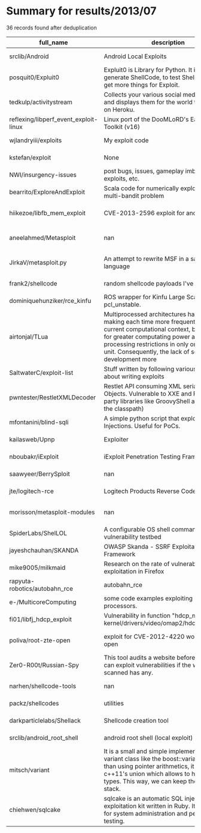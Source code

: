 
# Summary for results/2013/07
    
36 records found after deduplication

| full_name | description | html_url | matched_list | matched_count | pushed_at | size | stargazers_count | language | forks_count | vul_ids |
|---------------------------------------|-----------------------------------------------------------------------------------------------------------------------------------------------------------------------------------------------------------------------------------------------------------------|----------------------------------------------------------|----------------------------------|-----------------|---------------------------|--------|--------------------|--------------|---------------|-------------------|
| srclib/Android | Android Local Exploits | https://github.com/srclib/Android | ['exploit'] | 1 | 2013-07-04 08:55:33+00:00 | 96 | 2 | | 1 | [] |
| posquit0/Expluit0 | Expluit0 is Library for Python. It is used to generate ShellCode, to test ShellCode or to get more things for Exploit. | https://github.com/posquit0/Expluit0 | ['exploit', 'shellcode'] | 2 | 2013-07-31 06:26:52+00:00 | 266 | 6 | Python | 4 | [] |
| tedkulp/activitystream | Collects your various social media exploits and displays them for the world to see. Runs on Heroku. | https://github.com/tedkulp/activitystream | ['exploit'] | 1 | 2013-07-11 03:29:27+00:00 | 152 | 0 | CoffeeScript | 0 | [] |
| reflexing/libperf_event_exploit-linux | Linux port of the DooMLoRD's Easy Rooting Toolkit (v16) | https://github.com/reflexing/libperf_event_exploit-linux | ['exploit'] | 1 | 2013-07-08 08:32:14+00:00 | 208 | 2 | Shell | 0 | [] |
| wjlandryiii/exploits | My exploit code | https://github.com/wjlandryiii/exploits | ['exploit'] | 1 | 2013-07-09 01:40:23+00:00 | 108 | 1 | C | 0 | [] |
| kstefan/exploit | None | https://github.com/kstefan/exploit | ['exploit'] | 1 | 2013-07-12 12:34:14+00:00 | 112 | 0 | PHP | 0 | [] |
| NWI/insurgency-issues | post bugs, issues, gameplay imbalance, exploits, etc. | https://github.com/NWI/insurgency-issues | ['exploit'] | 1 | 2013-07-12 23:11:18+00:00 | 56 | 0 | | 0 | [] |
| bearrito/ExploreAndExploit | Scala code for numerically exploring the multi-bandit problem | https://github.com/bearrito/ExploreAndExploit | ['exploit'] | 1 | 2013-07-14 02:33:28+00:00 | 120 | 3 | Scala | 0 | [] |
| hiikezoe/libfb_mem_exploit | CVE-2013-2596 exploit for android | https://github.com/hiikezoe/libfb_mem_exploit | ['exploit'] | 1 | 2013-07-17 03:18:50+00:00 | 58 | 5 | C | 22 | ['CVE-2013-2596'] |
| aneelahmed/Metasploit | nan | https://github.com/aneelahmed/Metasploit | ['metasploit module OR payload'] | 1 | 2013-07-18 16:06:01+00:00 | 56 | 0 | nan | 0 | [] |
| JirkaV/metasploit.py | An attempt to rewrite MSF in a saner language | https://github.com/JirkaV/metasploit.py | ['metasploit module OR payload'] | 1 | 2013-07-19 11:02:49+00:00 | 108 | 0 | nan | 0 | [] |
| frank2/shellcode | random shellcode payloads I've written! | https://github.com/frank2/shellcode | ['shellcode'] | 1 | 2013-07-23 02:55:15+00:00 | 124 | 4 | Assembly | 2 | [] |
| dominiquehunziker/rce_kinfu | ROS wrapper for Kinfu Large Scale from pcl_unstable. | https://github.com/dominiquehunziker/rce_kinfu | ['rce'] | 1 | 2013-07-25 13:00:39+00:00 | 116 | 1 | C++ | 0 | [] |
| airtonjal/TLua | Multiprocessed architectures have been making each time more frequent on the current computational context, by the need for greater computating power and processing restrictions in only one central unit. Consequently, the lack of software development more | https://github.com/airtonjal/TLua | ['exploit'] | 1 | 2013-07-24 19:18:34+00:00 | 208 | 2 | Lua | 1 | [] |
| SaltwaterC/exploit-list | Stuff written by following various resources about writing exploits | https://github.com/SaltwaterC/exploit-list | ['exploit'] | 1 | 2013-07-24 21:20:16+00:00 | 112 | 2 | Python | 1 | [] |
| pwntester/RestletXMLDecoder | Restlet API consuming XML serialized Java Objects. Vulnerable to XXE and RCE (if third party libraries like GroovyShell are found in the classpath) | https://github.com/pwntester/RestletXMLDecoder | ['rce'] | 1 | 2013-07-31 09:02:26+00:00 | 6184 | 2 | Java | 2 | [] |
| mfontanini/blind-sqli | A simple python script that exploits blind SQL Injections. Useful for PoCs. | https://github.com/mfontanini/blind-sqli | ['exploit'] | 1 | 2013-07-31 23:44:38+00:00 | 62 | 18 | Python | 13 | [] |
| kailasweb/Upnp | Exploiter | https://github.com/kailasweb/Upnp | ['exploit'] | 1 | 2013-07-06 23:22:31+00:00 | 56 | 0 | | 0 | [] |
| nboubakr/iExploit | iExploit Penetration Testing Framework | https://github.com/nboubakr/iExploit | ['exploit'] | 1 | 2013-07-06 18:32:48+00:00 | 104 | 0 | | 1 | [] |
| saawyeer/BerrySploit | nan | https://github.com/saawyeer/BerrySploit | ['sploit'] | 1 | 2013-07-07 00:06:05+00:00 | 112 | 0 | nan | 1 | [] |
| jte/logitech-rce | Logitech Products Reverse Code Engineering | https://github.com/jte/logitech-rce | ['rce'] | 1 | 2013-07-26 06:55:40+00:00 | 84848 | 3 | C++ | 1 | [] |
| morisson/metasploit-modules | nan | https://github.com/morisson/metasploit-modules | ['metasploit module OR payload'] | 1 | 2013-07-10 16:26:40+00:00 | 144 | 2 | Ruby | 0 | [] |
| SpiderLabs/ShelLOL | A configurable OS shell command injection vulnerability testbed | https://github.com/SpiderLabs/ShelLOL | ['command injection'] | 1 | 2013-07-19 21:11:20+00:00 | 132 | 15 | PHP | 5 | [] |
| jayeshchauhan/SKANDA | OWASP Skanda - SSRF Exploitation Framework | https://github.com/jayeshchauhan/SKANDA | ['exploit'] | 1 | 2013-07-06 13:03:47+00:00 | 923 | 33 | Python | 15 | [] |
| mike9005/milkmaid | Research on the rate of vulnerability exploitation in Firefox | https://github.com/mike9005/milkmaid | ['exploit'] | 1 | 2013-07-24 18:11:34+00:00 | 128 | 0 | Python | 0 | [] |
| rapyuta-robotics/autobahn_rce | autobahn_rce | https://github.com/rapyuta-robotics/autobahn_rce | ['rce'] | 1 | 2013-07-05 14:41:47+00:00 | 2084 | 0 | Python | 2 | [] |
| e-/MulticoreComputing | some code examples exploiting multi-core processors. | https://github.com/e-/MulticoreComputing | ['exploit'] | 1 | 2013-07-11 12:05:11+00:00 | 1140 | 1 | C | 0 | [] |
| fi01/libfj_hdcp_exploit | Vulnerability in function "hdcp_mmap" in kernel/drivers/video/omap2/hdcp/hdcp_top.c | https://github.com/fi01/libfj_hdcp_exploit | ['exploit'] | 1 | 2013-07-25 07:23:08+00:00 | 48 | 8 | C | 15 | [] |
| poliva/root-zte-open | exploit for CVE-2012-4220 working on zte-open | https://github.com/poliva/root-zte-open | ['exploit'] | 1 | 2013-07-05 12:09:00+00:00 | 105 | 16 | C | 9 | ['CVE-2012-4220'] |
| Zer0-R00t/Russian-Spy | This tool audits a website before hand and can exploit vulnerabilities if the website scanned has any. | https://github.com/Zer0-R00t/Russian-Spy | ['exploit'] | 1 | 2013-07-03 22:11:01+00:00 | 112 | 9 | Python | 0 | [] |
| narhen/shellcode-tools | nan | https://github.com/narhen/shellcode-tools | ['shellcode'] | 1 | 2013-07-01 09:21:19+00:00 | 108 | 0 | C | 0 | [] |
| packz/shellcodes | utilities | https://github.com/packz/shellcodes | ['shellcode'] | 1 | 2013-07-02 22:09:07+00:00 | 116 | 15 | Assembly | 9 | [] |
| darkparticlelabs/Shellack | Shellcode creation tool | https://github.com/darkparticlelabs/Shellack | ['shellcode'] | 1 | 2013-07-04 06:51:30+00:00 | 112 | 0 | Python | 0 | [] |
| srclib/android_root_shell | android root shell (local exploit) | https://github.com/srclib/android_root_shell | ['exploit'] | 1 | 2013-07-04 07:54:51+00:00 | 97 | 12 | C | 5 | [] |
| mitsch/variant | It is a small and simple implementation of a variant class like the boost::variant. Rather than using pointer arithmetics, it exploits c++11's union which allows to hold non-pod types. This way, we can keep the data on the stack. | https://github.com/mitsch/variant | ['exploit'] | 1 | 2013-07-04 20:40:08+00:00 | 108 | 1 | C++ | 0 | [] |
| chiehwen/sqlcake | sqlcake is an automatic SQL injection exploitation kit written in Ruby. It's designed for system administration and penetration testing. | https://github.com/chiehwen/sqlcake | ['exploit'] | 1 | 2013-07-13 19:06:00+00:00 | 104 | 1 | Ruby | 1 | [] |
